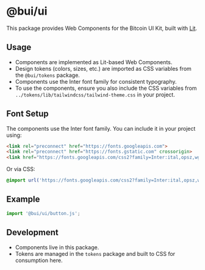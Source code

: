 # @bui/ui

This package provides Web Components for the Bitcoin UI Kit, built with [Lit](https://lit.dev/).

## Usage

- Components are implemented as Lit-based Web Components.
- Design tokens (colors, sizes, etc.) are imported as CSS variables from the `@bui/tokens` package.
- Components use the Inter font family for consistent typography.
- To use the components, ensure you also include the CSS variables from `../tokens/lib/tailwindcss/tailwind-theme.css` in your project.

## Font Setup

The components use the Inter font family. You can include it in your project using:

```html
<link rel="preconnect" href="https://fonts.googleapis.com">
<link rel="preconnect" href="https://fonts.gstatic.com" crossorigin>
<link href="https://fonts.googleapis.com/css2?family=Inter:ital,opsz,wght@0,14..32,100..900;1,14..32,100..900&display=swap" rel="stylesheet">
```

Or via CSS:

```css
@import url('https://fonts.googleapis.com/css2?family=Inter:ital,opsz,wght@0,14..32,100..900;1,14..32,100..900&display=swap');
```

## Example

```js
import '@bui/ui/button.js';
```

## Development

- Components live in this package.
- Tokens are managed in the `tokens` package and built to CSS for consumption here. 